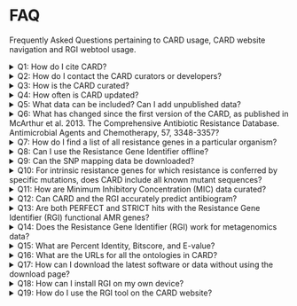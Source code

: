 # FAQ
Frequently Asked Questions pertaining to CARD usage, CARD website navigation and RGI webtool usage.
<p>

<details closed>
  <summary>Q1: How do I cite CARD?</summary>
  <br>
  A: Alcock et al. 2020. CARD 2020: antibiotic resistome surveillance with the Comprehensive Antibiotic Resistance Database. Nucleic Acids Research, 48, D517-D525.
</details>

<details closed>
  <summary>Q2: How do I contact the CARD curators or developers?</summary> 
  <br>
  A: You can contact the CARD curators or developers directly at card@mcmaster.ca, Twitter at @arpcard, or at GitHub.
</details>

<details closed>
  <summary>Q3: How is the CARD curated?</summary>
  <br>
  A: The CARD is curated by a group of experts in the area of antimicrobial resistance (AMR) and bioinformatics, including consultation with outside experts where needed.
</details>

<details closed>
  <summary>Q4: How often is CARD updated?</summary>
  <br>
  A: The CARD is updated monthly.
</details>


<details closed>
  <summary>Q5: What data can be included? Can I add unpublished data?</summary>
  <br>
  A: Only peered reviewed, published data that is also associated with a GenBank accession can be included in the curated CARD data with the exception of beta-lactamases. We can additionally provide genome or whole-genome shotgun assembly bulk annotation for private data sets using the Resistance Gene Identifier, please contact card@mcmaster.ca.
</details>


<details closed>
  <summary>Q6: What has changed since the first version of the CARD, as published in McArthur et al. 2013. The Comprehensive Antibiotic Resistance Database. Antimicrobial Agents and Chemotherapy, 57, 3348-3357?</summary>
  <br>
  A: The CARD is now more tightly focussed on antimicrobial resistance (AMR) reference sequences and associated detection models. Each sequence curated into the CARD is now associated with both the Antibiotic Resistance Ontology to provide classification and semantic context as well as defined detection models and parameters. The CARD has additionally abandoned use of internal accessions for sequences and now exclusively uses GenBank accessions.
</details>

<details closed>
  <summary>Q7: How do I find a list of all resistance genes in a particular organism?</summary>
  <br>
  A: CARD now provides annotated genomes, plasmids, and whole-genome shotgun assemblies in the Genomes & Variants section.
</details>

<details closed>
  <summary>Q8: Can I use the Resistance Gene Identifier offline?</summary>
  <br>
  A: Yes, the Resistance Gene Identifier can now be downloaded as command-line software.
</details>

<details closed>
  <summary>Q9: Can the SNP mapping data be downloaded?</summary>
  <br>
  A: Yes, the SNP mapping data is now available in the Downloads sections within the card.json and snps.txt files.
</details>

<details closed>
  <summary>Q10: For intrinsic resistance genes for which resistance is conferred by specific mutations, does CARD include all known mutant sequences?</summary>
  <br>
  A: The CARD does not contain complete sequences of resistant mutants, due to the fact the individual mutations are often reported in the literature without the complete mutant gene sequence being deposited in GenBank. Instead, the CARD maintains a complete list of all resistance SNPs relative to a reference sequence, which may either be a reported mutant sequence or a wild-type sequence. As such, it is important that SNP mapping be included in analysis of any genes that require mutation to confer resistance. This step is included in the Resistance Gene Identifier but not naive BLAST analyses. Computational predicted sequence variants are available in the Genomes & Variants section.
</details>

<details closed>
  <summary>Q11: How are Minimum Inhibitory Concentration (MIC) data curated?</summary> 
  <br>
  A: The CARD does not yet curate MIC data directly, but instead records the resistance profile of resistance genes. This is performed using the categorical confers_resistance_to relationship within the Antibiotic Resistance Ontology, e.g. beta-lactamases confers_resistance_to beta-lactams, as well as the specific confers_resistance_to_drug relationship, e.g. AAC(1) confers_resistance_to_drug apramycin. The latter requires constant curatorial effort and may have gaps - please let us know if find such missing data within the CARD.
</details>

<details closed>
  <summary>Q12: Can CARD and the RGI accurately predict antibiogram?</summary>
  <br>
  A: While the CARD systematically curates categorical confers_resistance_to relationships within the Antibiotic Resistance Ontology, e.g. beta-lactamases confers_resistance_to beta-lactams, curation of specific confers_resistance_to_drug relationships, e.g. AAC(1) confers_resistance_to_drug apramycin, is rarely complete due to the volume of literature to curate, variation in MICs for genes among pathogens, and changing clinical breakpoints. As such, curation of confers_resistance_to_drug relationships for accurate prediction of antibiogram is currently inconsistent throughout the CARD and our RGI software is focussed primarily upon accurate prediction of resistome, not antibiogram.
</details>

<details closed>
  <summary>Q13: Are both PERFECT and STRICT hits with the Resistance Gene Identifier (RGI) functional AMR genes?</summary>
  <br>
  A: If a hit is PERFECT, the predicted gene perfectly matches a known resistance gene curated in the CARD at the amino acid level (including SNPs if that is part of the detection model). Only published AMR genes, with subsequent submission of sequence to GenBank, with clear evidence of elevated MICs are curated into CARD. However, a PERFECT hit does not indicate if the AMR gene is expressed or if it results in elevated MIC in the pathogen of interest. Activity of AMR genes can be pathogen and strain specific. STRICT hits are not exact matches to a published AMR sequence, but are similar to CARD reference sequences within detection model cut-offs defined by the CARD curators. STRICT hits are likely functional, but those with low percent similarity to the curated CARD reference sequence may require experimental verification.
</details>

<details closed>
  <summary>Q14: Does the Resistance Gene Identifier (RGI) work for metagenomics data?</summary>
  <br>
  A: Yes, the RGI can analyze metagenomics data at the command line. Full details are available at GitHub.
</details>

<details closed>
  <summary>Q15: What are Percent Identity, Bitscore, and E-value?</summary>
  <br>
  A: From the NCBI BLAST Glossary, percent identity is the extent to which two (nucleotide or amino acid) sequences have the same residues at the same positions in an alignment, often expressed as a percentage. The expectation value or expect value represents the number of different alignments with scores equivalent to or better that is expected to occur in a database search by chance. The lower the E value, the more significant the score and the alignment. The bitscore is derived from the raw alignment score, taking the statistical properties of the scoring system into account. Because bitscores are normalized with respect to the scoring system, they can be used to compare alignment scores from different searches. In addition, they provide finer resolution of differences among similar proteins than the expectation score.
</details>

<details closed>
  <summary>Q16: What are the URLs for all the ontologies in CARD?</summary>
  <br>
  A: Antibiotic resistance Ontology (ARO):
  
    /aro/accession e.g https://card.mcmaster.ca/aro/3003689 
    
  Relationship Ontology (RO):
  
    /ro/accession e.g https://card.mcmaster.ca/ro/is_a 
    
  Model Ontology (MO): 
  
    /mo/accession e.g https://card.mcmaster.ca/mo/0000009 
    
  NCBI Taxonomy Ontology (NCBITaxon):
  
    /ncbitaxon/accession e.g https://card.mcmaster.ca/ncbitaxon/570 
    
  Gene Ontology (GO):
  
    /go/accession e.g https://card.mcmaster.ca/go/0022804
    
</details>

<details closed>
  <summary>Q17: How can I download the latest software or data without using the download page?</summary>
  <br>
  A: Download latest data:
  
    /latest/data e.g https://card.mcmaster.ca/latest/data 
    
  Download latest software:
  
    /latest/software e.g https://card.mcmaster.ca/latest/software
    
</details>

<details closed>
  <summary>Q18: How can I install RGI on my own device?</summary>
  <br>
  A: Please refer to https://github.com/arpcard/rgi for documentation on RGI functionality and installation processes.
</details>

<details closed>
  <summary>Q19: How do I use the RGI tool on the CARD website?</summary>
  <br>
  A: The FAQ github repository contains a [PDF](# https://github.com/arpcard/FAQ/blob/master/RGI%20WEB%20USAGE%20MANUAL.pdf) explaining the step-by-step process of accessing the RGI webtool.
</details>

</p>

